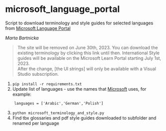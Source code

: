 # microsoft_language_portal

Script to download terminology and style guides for selected languages from [Microsoft Language Portal](https://www.microsoft.com/en-us/language)

*Marta Bartnicka*


> The site will be removed on June 30th, 2023. You can download the existing terminology by clicking this link until then. International Style guides will be available on the Microsoft Learn Portal starting July 1st, 2023.  
After the change, [the UI strings] will only be available with a Visual Studio subscription.


1. `pip install -r requirements.txt`
2. Update list of languages - use the names that [Microsoft](https://www.microsoft.com/en-us/language/) uses, for example: 
```
    languages = ['Arabic','German','Polish']
```
3. `python microsoft_terminology_and_style.py`
4. Find tbx glossaries and pdf style guides downloaded to subfolder and renamed per language
